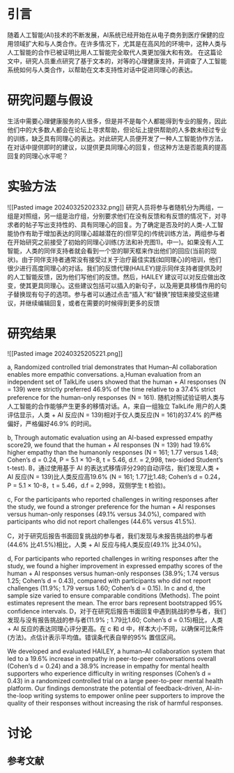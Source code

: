 # 引言
随着人工智能(AI)技术的不断发展，AI系统已经开始在从电子商务到医疗保健的应用领域扩大和与人类合作。在许多情况下，尤其是在高风险的环境中，这种人类与人工智能的合作已被证明比用人工智能完全取代人类更加强大和有效。
在这篇论文中，研究人员重点研究了基于文本的，对等的心理健康支持，并调查了人工智能系统如何与人类合作，以帮助在文本支持性对话中促进同理心的表达。

# 研究问题与假设
生活中需要心理健康服务的人很多，但是并不是每个人都能得到专业的服务，因此他们中的大多数人都会在论坛上寻求帮助，但论坛上提供帮助的人多数未经过专业的训练，缺乏具有同理心的表达。对此研究人员便开发了一种人工智能协作方法，在对话中提供即时的建议，以提供更具同理心的回复，但这种方法是否能真的提高回复的同理心水平呢？
# 实验方法
![[Pasted image 20240325202332.png]]
研究人员将参与者随机分为两组，一组是对照组，另一组是治疗组，分别要求他们在没有反馈和有反馈的情况下，对寻求者的帖子写出支持性的、具有同理心的回复。为了确定是否及时的人类-人工智能协作有助于增加表达的同理心超越潜在的(但罕见的)传统训练方法，两组参与者在开始研究之前接受了初始的同理心训练(方法和补充图1)。中一)。如果没有人工智能，人类的同伴支持者就会看到一个空的聊天框来作出他们的回应(当前的现状)。由于同伴支持者通常没有接受过关于治疗最佳实践(如同理心)的培训，他们很少进行高度同理心的对话。我们的反馈代理(HAILEY)提示同伴支持者提供及时的人工智能反馈，因为他们写他们的反馈。然后，HAILEY 建议可以对反应做出改变，使其更具同理心。这些建议包括可以插入的新句子，以及用更具移情作用的句子替换现有句子的选项。参与者可以通过点击“插入”和“替换”按钮来接受这些建议，并继续编辑回复，或者在需要的时候得到更多的反馈
# 研究结果
![[Pasted image 20240325205221.png]]

a, Randomized controlled trial demonstrates that Human–AI collaboration enables more empathic conversations. a,Human evaluation from an independent set of TalkLife users showed that the human + AI responses (N = 139) were strictly preferred 46.9% of the time relative to a 37.4% strict preference for the human-only responses (N = 161).
随机对照试验证明人类与人工智能的合作能够产生更多的移情对话。A，来自一组独立 TalkLife 用户的人类评估显示，人类 + AI 反应(N = 139)相对于仅人类反应(N = 161)的37.4% 的严格偏好，严格偏好46.9% 的时间。

b, Through automatic evaluation using an AI-based expressed empathy score29, we found that the human + AI responses (N = 139) had 19.6% higher empathy than the humanonly responses (N = 161; 1.77 versus 1.48; Cohen’s d = 0.24, P = 5.1 × 10−8, t = 5.46, d.f. = 2,998, two-sided Student’s t-test). 
B，通过使用基于 AI 的表达式移情评分29的自动评估，我们发现人类 + AI 反应(N = 139)比人类反应高19.6% (N = 161; 1.77比1.48; Cohen’s d = 0.24，P = 5.1 × 10-8，t = 5.46，d.f = 2,998，双侧学生 t 检验)。

c, For the participants who reported challenges in writing responses after the study, we found a stronger preference for the human + AI responses versus human-only responses (49.1% versus 34.0%), compared with participants who did not report challenges (44.6% versus 41.5%).

C，对于研究后报告书面回复挑战的参与者，我们发现与未报告挑战的参与者(44.6% 比41.5%)相比，人类 + AI 反应与纯人类反应(49.1% 比34.0%)。

d, For participants who reported challenges in writing responses after the study, we found a higher improvement in expressed empathy scores of the human + AI responses versus human-only responses (38.9%; 1.74 versus 1.25; Cohen’s d = 0.43), compared with participants who did not report challenges (11.9%; 1.79 versus 1.60; Cohen’s d = 0.15). In c and d, the sample size varied to ensure comparable conditions (Methods). The point estimates represent the mean. The error bars represent bootstrapped 95% confidence intervals.
D，对于在研究后报告书面回复中遇到挑战的参与者，我们发现与没有报告挑战的参与者(11.9% ; 1.79比1.60; Cohen’s d = 0.15)相比，人类 + AI 反应的表达同理心评分更高。在 c 和 d 中，样本大小不同，以确保可比条件(方法)。点估计表示平均值。错误条代表自举的95% 置信区间。


We developed and evaluated HAILEY, a human–AI collaboration system
that led to a 19.6% increase in empathy in peer-to-peer conversations
overall (Cohen’s d = 0.24) and a 38.9% increase in empathy
for mental health supporters who experience difficulty in writing
responses (Cohen’s d = 0.43) in a randomized controlled trial on a
large peer-to-peer mental health platform. Our findings demonstrate
the potential of feedback-driven, AI-in-the-loop writing systems to
empower online peer supporters to improve the quality of their
responses without increasing the risk of harmful responses.
# 讨论


## 参考文献
